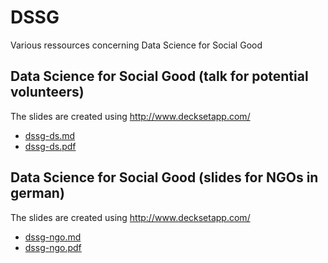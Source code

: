 # DSSG

Various ressources concerning Data Science for Social Good

## Data Science for Social Good (talk for potential volunteers)

The slides are created using http://www.decksetapp.com/

- [dssg-ds.md](dssg-ds.md)
- [dssg-ds.pdf](dssg-ds.pdf?raw=true)

## Data Science for Social Good (slides for NGOs in german)

The slides are created using http://www.decksetapp.com/

- [dssg-ngo.md](dssg-ngo.md)
- [dssg-ngo.pdf](dssg-ngo.pdf?raw=true)

